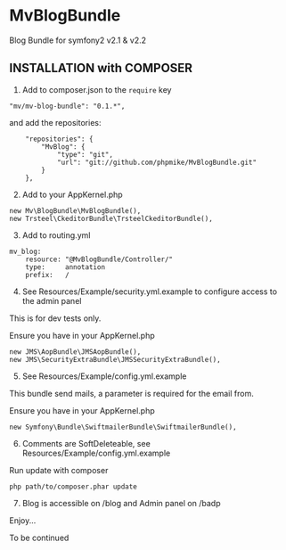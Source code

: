 MvBlogBundle
============

Blog Bundle for symfony2 v2.1 &amp; v2.2

## INSTALLATION with COMPOSER 

1)  Add to composer.json to the `require` key  

``` 
"mv/mv-blog-bundle": "0.1.*",
``` 

and add the repositories:

```
    "repositories": {
        "MvBlog": {
            "type": "git",
            "url": "git://github.com/phpmike/MvBlogBundle.git"
        }
    },   
```

2)  Add to your AppKernel.php

```
new Mv\BlogBundle\MvBlogBundle(),
new Trsteel\CkeditorBundle\TrsteelCkeditorBundle(),
```

3)  Add to routing.yml

```
mv_blog:
    resource: "@MvBlogBundle/Controller/"
    type:     annotation
    prefix:   /
```

4)  See Resources/Example/security.yml.example to configure access to the admin panel

This is for dev tests only.

Ensure you have in your AppKernel.php

```
new JMS\AopBundle\JMSAopBundle(),
new JMS\SecurityExtraBundle\JMSSecurityExtraBundle(),
```

5)  See Resources/Example/config.yml.example

This bundle send mails, a parameter is required for the email from.

Ensure you have in your AppKernel.php

```
new Symfony\Bundle\SwiftmailerBundle\SwiftmailerBundle(),
```

6)  Comments are SoftDeleteable, see Resources/Example/config.yml.example

Run update with composer

```
php path/to/composer.phar update
```

7)  Blog is accessible on /blog and Admin panel on /badp

Enjoy...

To be continued